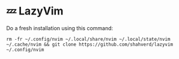 # 💤 LazyVim

Do a fresh installation using this command:

    rm -fr ~/.config/nvim ~/.local/share/nvim ~/.local/state/nvim ~/.cache/nvim && git clone https://github.com/shahverd/lazyvim  ~/.config/nvim
